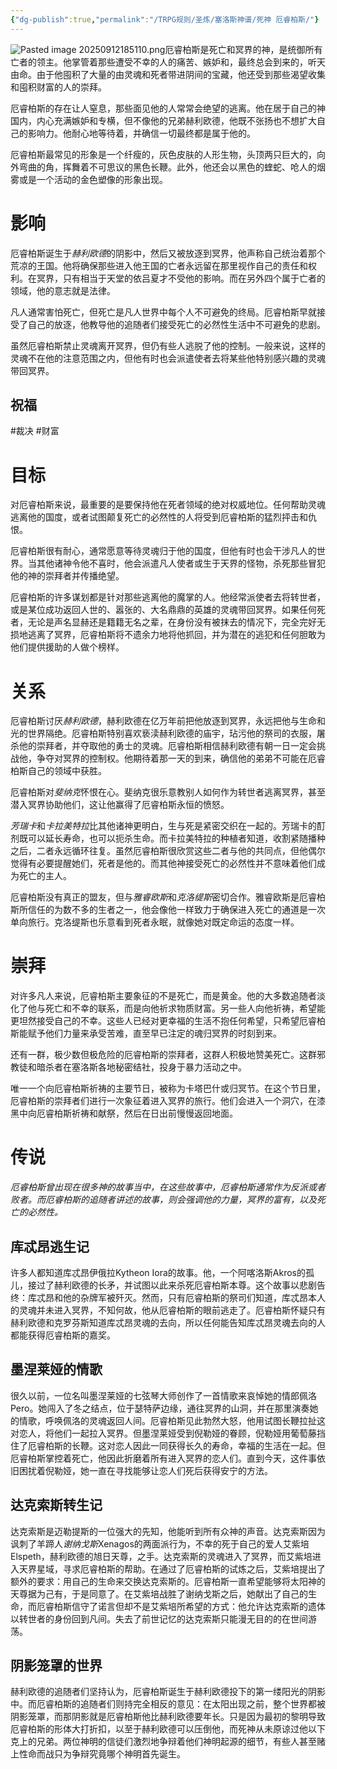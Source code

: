 ```yaml
---
{"dg-publish":true,"permalink":"/TRPG规则/圣炼/塞洛斯神谱/死神 厄睿柏斯/"}
---
```


![Pasted image 20250912185110.png](/img/user/zz%E7%B4%A0%E6%9D%90/Pasted%20image%2020250912185110.png)厄睿柏斯是死亡和冥界的神，是统御所有亡者的领主。他掌管着那些遭受不幸的人的痛苦、嫉妒和，最终总会到来的，听天由命。由于他囤积了大量的由灵魂和死者带进阴间的宝藏，他还受到那些渴望收集和囤积财富的人的崇拜。  
  
厄睿柏斯的存在让人窒息，那些面见他的人常常会绝望的逃离。他在居于自己的神国内，内心充满嫉妒和专横，但不像他的兄弟赫利欧德，他既不张扬也不想扩大自己的影响力。他耐心地等待着，并确信一切最终都是属于他的。  
  
厄睿柏斯最常见的形象是一个纤瘦的，灰色皮肤的人形生物，头顶两只巨大的，向外弯曲的角，挥舞着不可思议的黑色长鞭。此外，他还会以黑色的蝰蛇、呛人的烟雾或是一个活动的金色塑像的形象出现。

# 影响
厄睿柏斯诞生于*赫利欧德*的阴影中，然后又被放逐到冥界，他声称自己统治着那个荒凉的王国。他将确保那些进入他王国的亡者永远留在那里视作自己的责任和权利。在冥界，只有相当于天堂的依吕夏才不受他的影响。而在另外四个属于亡者的领域，他的意志就是法律。  
  
凡人通常害怕死亡，但死亡是凡人世界中每个人不可避免的终局。厄睿柏斯早就接受了自己的放逐，他教导他的追随者们接受死亡的必然性生活中不可避免的悲剧。  
  
虽然厄睿柏斯禁止灵魂离开冥界，但仍有些人逃脱了他的控制。一般来说，这样的灵魂不在他的注意范围之内，但他有时也会派遣使者去将某些他特别感兴趣的灵魂带回冥界。
## 祝福
#裁决 #财富

# 目标
对厄睿柏斯来说，最重要的是要保持他在死者领域的绝对权威地位。任何帮助灵魂逃离他的国度，或者试图颠复死亡的必然性的人将受到厄睿柏斯的猛烈抨击和仇恨。  
  
厄睿柏斯很有耐心，通常愿意等待灵魂归于他的国度，但他有时也会干涉凡人的世界。当其他诸神令他不喜时，他会派遣凡人使者或生于天界的怪物，杀死那些冒犯他的神的崇拜者并传播绝望。  
  
厄睿柏斯的许多谋划都是针对那些逃离他的魔掌的人。他经常派使者去将转世者，或是某位成功返回人世的、嚣张的、大名鼎鼎的英雄的灵魂带回冥界。如果任何死者，无论是声名显赫还是籍籍无名之辈，在身份没有被抹去的情况下，完全完好无损地逃离了冥界，厄睿柏斯将不遗余力地将他抓回，并为潜在的逃犯和任何胆敢为他们提供援助的人做个榜样。

# 关系
厄睿柏斯讨厌*赫利欧德*，赫利欧德在亿万年前把他放逐到冥界，永远把他与生命和光的世界隔绝。厄睿柏斯特别喜欢亵渎赫利欧德的庙宇，玷污他的祭司的衣服，屠杀他的崇拜者，并夺取他的勇士的灵魂。厄睿柏斯相信赫利欧德有朝一日一定会挑战他，争夺对冥界的控制权。他期待着那一天的到来，确信他的弟弟不可能在厄睿柏斯自己的领域中获胜。  
  
厄睿柏斯对*斐纳克*怀恨在心。斐纳克很乐意教别人如何作为转世者逃离冥界，甚至潜入冥界协助他们，这让他赢得了厄睿柏斯永恒的愤怒。  
  
*芳瑞卡*和*卡拉美特拉*比其他诸神更明白，生与死是紧密交织在一起的。芳瑞卡的酊剂既可以延长寿命，也可以扼杀生命。而卡拉美特拉的种植者知道，收割紧随播种之后，二者永远循环往复。虽然厄睿柏斯很欣赏这些二者与他的共同点，但他偶尔觉得有必要提醒她们，死者是他的。而其他神接受死亡的必然性并不意味着他们成为死亡的主人。  
  
厄睿柏斯没有真正的盟友，但与*雅睿欧斯*和*克洛缇斯*密切合作。雅睿欧斯是厄睿柏斯所信任的为数不多的生者之一，他会像他一样致力于确保进入死亡的通道是一次单向旅行。克洛缇斯也乐意看到死者永眠，就像她对既定命运的态度一样。

# 崇拜
对许多凡人来说，厄睿柏斯主要象征的不是死亡，而是黄金。他的大多数追随者淡化了他与死亡和不幸的联系，而是向他祈求物质财富。另一些人向他祈祷，希望能更坦然接受自己的不幸。这些人已经对更幸福的生活不抱任何希望，只希望厄睿柏斯能赋予他们力量来承受苦难，直至早已注定的魂归冥界的时刻到来。  
  
还有一群，极少数但极危险的厄睿柏斯的崇拜者，这群人积极地赞美死亡。这群邪教徒和暗杀者在塞洛斯各地秘密结社，投身于暴力活动之中。  
  
唯一一个向厄睿柏斯祈祷的主要节日，被称为卡塔巴什或归冥节。在这个节日里，厄睿柏斯的崇拜者们进行一次象征着进入冥界的旅行。他们会进入一个洞穴，在漆黑中向厄睿柏斯祈祷和献祭，然后在日出前慢慢返回地面。

# 传说
*厄睿柏斯曾出现在很多神的故事当中，在这些故事中，厄睿柏斯通常作为反派或者败者。而厄睿柏斯的追随者讲述的故事，则会强调他的力量，冥界的富有，以及死亡的必然性。* 

## 库忒昂逃生记
许多人都知道库忒昂伊俄拉Kytheon Iora的故事。他，一个阿喀洛斯Akros的孤儿，接过了赫利欧德的长矛，并试图以此来杀死厄睿柏斯本尊。这个故事以悲剧告终：库忒昂和他的杂牌军被歼灭。然而，只有厄睿柏斯的祭司们知道，库忒昂本人的灵魂并未进入冥界，不知何故，他从厄睿柏斯的眼前逃走了。厄睿柏斯怀疑只有赫利欧德和克罗芬斯知道库忒昂灵魂的去向，所以任何能告知库忒昂灵魂去向的人都能获得厄睿柏斯的嘉奖。  
  
## 墨涅莱娅的情歌
很久以前，一位名叫墨涅莱娅的七弦琴大师创作了一首情歌来哀悼她的情郎佩洛Pero。她闯入了冬之结点，位于瑟特萨边缘，通往冥界的山洞，并在那里演奏她的情歌，呼唤佩洛的灵魂返回人间。厄睿柏斯见此勃然大怒，他用试图长鞭拉扯这对恋人，将他们一起拉入冥界。但墨涅莱娅受到倪勒娅的眷顾，倪勒娅用葡萄藤挡住了厄睿柏斯的长鞭。这对恋人因此一同获得长久的寿命，幸福的生活在一起。但厄睿柏斯掌控着死亡，他因此折磨着所有进入冥界的恋人们。直到今天，这件事依旧困扰着倪勒娅，她一直在寻找能够让恋人们死后获得安宁的方法。  
  
## 达克索斯转生记
达克索斯是迈勒提斯的一位强大的先知，他能听到所有众神的声音。达克索斯因为讽刺了羊蹄人*谢纳戈斯*Xenagos的两面派行为，不幸的死于自己的爱人艾紫培Elspeth，赫利欧德的旭日天尊，之手。达克索斯的灵魂进入了冥界，而艾紫培进入天界星域，寻求厄睿柏斯的帮助。在通过了厄睿柏斯的试炼之后，艾紫培提出了额外的要求：用自己的生命来交换达克索斯的。厄睿柏斯一直希望能够将太阳神的天尊据为己有，于是同意了。在艾紫培战胜了谢纳戈斯之后，她献出了自己的生命，而厄睿柏斯信守了诺言但却不是艾紫培所希望的方式：他允许达克索斯的遗体以转世者的身份回到凡间。失去了前世记忆的达克索斯只能漫无目的的在世间游荡。  
  
## 阴影笼罩的世界
赫利欧德的追随者们坚持认为，厄睿柏斯诞生于赫利欧德投下的第一缕阳光的阴影中。而厄睿柏斯的追随者们则持完全相反的意见：在太阳出现之前，整个世界都被阴影笼罩，而那阴影就是厄睿柏斯他比赫利欧德要年长。只是因为最初的黎明导致厄睿柏斯的形体大打折扣，以至于赫利欧德可以压倒他，而死神从未原谅过他以下克上的兄弟。两位神明的信徒们激烈地争辩着他们神明起源的细节，有些人甚至赌上性命而战只为争辩究竟哪个神明首先诞生。